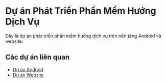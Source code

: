 # Dự án Phát Triển Phần Mềm Hướng Dịch Vụ

Đây là dự án phát triển phần mềm hướng dịch vụ trên nền tảng Android và website.

## Các dự án liên quan

- [Dự án Android](https://github.com/Thinh-GJaa/DoAn_Phat_Trien_Phan_Mem_Huong_Dich_Vu_Android)
- [Dự án Website](https://github.com/Thinh-GJaa/DoAn_Phat_Trien_Phan_Mem_Huong_Dich_Vu_Website)
